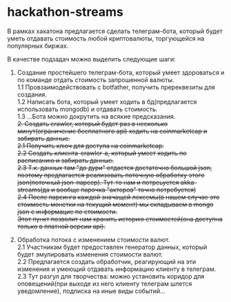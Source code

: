# hackathon-streams

В рамках хакатона предлагается сделать телеграм-бота, который будет уметь отдавать стоимость любой криптовалюты, торгующейся на популярных биржах.

В качестве подзадач можно выделить следующие шаги:<br/>
1. Создание простейшего телеграм-бота, который умеет здороваться и по команде отдать стоимость запрошенной валюты.<br/>
  1.1 Провзаимодействовать с botfather, получить пререквезиты для создания.<br/>
  1.2 Написать бота, который умеет ходить в бд(предлагается использовать mongodb) и отдавать стоимость.<br/>
  1.3 ...Бота можно докрутить на всякие предсказания.<br/>
<del>2. Создать crawler, который будет раз в несколько минут(ограничение бесплатного api) ходить на coinmarketcap и забирать данные.<br/>
  2.1 Получить ключ для доступа на coinmarketcap.<br/>
  2.2 Создать клиента-crawler-а, который умеет ходить по расписанию и забирать данные.<br/>
  2.3 Т.к. данных там "до дури" отдается достаточно большой json, поэтому предлагается реализовать поточную обработку этого json(поточный json-парсер). Тут-то нам и потреьуется akka-streams(да и вообще парочка "акторов" точно потребуется)<br/>
  2.4 После парсинга каждой значащей лексемы(в нашем случае это стоимость монетки на текущий момент) мы складываем в mongo json с информацие по стоимости.<br/>
      Этот пункт позволит нам хранить историю стоимостей(она доступна только в платной версии api).</del>

2. Обработка потока с изменением стоимости валют.<br/>
  2.1 Участникам будет предоставлен генератор данных, который будет эмулировать изменения стоимости валют.<br/>
  2.2 Предлагается создать обработчик, реагирующий на эти изменения и умеющий отдавать информацию клиенту в телеграм.<br/>
  2.3 Тут разгул для творчества: можно установить коридор для оповещений(при выходе из него клиенту телеграм шлется уведомление), подписка на иные виды событий...
